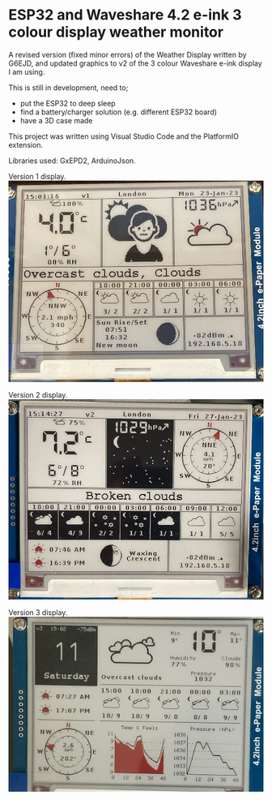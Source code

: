 # ESP32 and Waveshare 4.2 e-ink 3 colour display weather monitor

A revised version (fixed minor errors) of the Weather Display written by G6EJD,
and updated graphics to v2 of the 3 colour Waveshare e-ink display I am using.

This is still in development, need to;
* put the ESP32 to deep sleep
* find a battery/charger solution (e.g. different ESP32 board)
* have a 3D case made

This project was written using Visual Studio Code and the PlatformIO extension.

Libraries used: GxEPD2, ArduinoJson.

Version 1 display.
![alt text width="500"](/pictures/v1.jpg)

Version 2 display.
![alt text width="500"](/pictures/v2.jpg)

Version 3 display.
![alt text width="500"](/pictures/v3.jpg)
